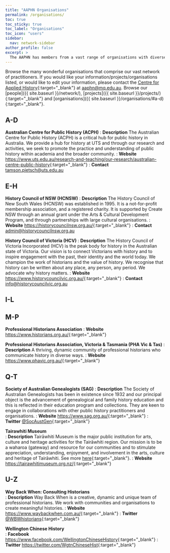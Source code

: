 ```yaml
---
title: "AAPHN Organisations"
permalink: /organisations/
toc: true
toc_sticky: true
toc_label: "Organisations"
toc_icon: "users"
sidebar:
  nav: network-sidebar
author_profile: false
excerpt: >
  The AAPHN has members from a vast range of organisations with diverse goals, missions and areas of focus. Read about them here.
---
```

Browse the many wonderful organisations that comprise our vast network of practitioners. If you would like your information/projects/organisations listed, or would like to edit your information, please contact the [Centre for Applied History](https://www.mq.edu.au/research/research-centres-groups-and-facilities/resilient-societies/centres/centre-for-applied-history){:target="_blank"} at <aaphn@mq.edu.au>. Browse our [people]({{ site.baseurl }}/network/), [projects]({{ site.baseurl }}/projects/){:target="_blank"} and [organisations]({{ site.baseurl }}/organisations/#a-d){:target="_blank"}.


## A-D

**Australian Centre for Public History (ACPH)**
: **Description** The Australian Centre for Public History (ACPH) is a critical hub for public history in Australia. We provide a hub for history at UTS and through our research and activities, we seek to promote the practice and understanding of public history within academia and the broader community.
: **Website** <https://www.uts.edu.au/research-and-teaching/our-research/australian-centre-public-history>{:target="_blank"}
: **Contact** <tamson.pietsch@uts.edu.au>

## E-H
**History Council of NSW (HCNSW)**
: **Description** The History Council of New South Wales (HCNSW) was established in 1995.  It is a not-for-profit membership association, and a registered charity.  It is supported by Create NSW through an annual grant under the Arts & Cultural Development Program, and through partnerships with large cultural organisations.
: **Website** <https://historycouncilnsw.org.au/>{:target="_blank"}
: **Contact** <admin@historycouncilnsw.org.au>

**History Council of Victoria (HCV)**
: **Description** The History Council of Victoria Incorporated (HCV) is the peak body for history in the Australian state of Victoria. Our vision is to connect Victorians with history and to inspire engagement with the past, their identity and the world today. We champion the work of historians and the value of history. We recognise that history can be written about any place, any person, any period. We advocate why history matters.
: **Website** <https://www.historycouncilvic.org.au/>{:target="_blank"}
: **Contact** <info@historycouncilvic.org.au>

## I-L
## M-P
**Professional Historians Association**
: **Website** <https://www.historians.org.au/>{:target="_blank"}

**Professional Historians Association, Victoria & Tasmania (PHA Vic & Tas)**
: **Description** A thriving, dynamic community of professional historians who communicate history in diverse ways.
: **Website** <https://www.phavic.org.au/>{:target="_blank"}

## Q-T
**Society of Australian Genealogists (SAG)**
: **Description** The Society of Australian Genealogists has been in existence since 1932 and our principal object is the advancement of genealogical and family history education and this is reflected in their education program and collections. They are keen to engage in collaborations with other public history practitioners and organisations.
: **Website** <https://www.sag.org.au/>{:target="_blank"}
: **Twitter** [@SocAustGen](https://twitter.com/SocAustGen){:target="_blank"}

**Tairawhiti Museum**<br />
: **Description** Tairāwhiti Museum is the major public institution for arts, culture and heritage activities for the Tairāwhiti region. Our mission is to be a waharoa (gateway) and resource for our communities and to stimulate appreciation, understanding, enjoyment, and involvement in the arts, culture and heritage of Tairāwhiti. See more [here](https://tairawhitimuseum.org.nz/about-us/){:target="_blank"}.
: **Website** <https://tairawhitimuseum.org.nz/>{:target="_blank"}

## U-Z
**Way Back When: Consulting Historians** <br />
: **Description** Way Back When is a creative, dynamic and unique team of professional historians. We work with communities and organisations to create meaningful histories.
: **Website** <https://www.waybackwhen.com.au/>{:target="_blank"}
: **Twitter** [@WBWhistorians](https://twitter.com/wbwhistorians?lang=en){:target="_blank"}

**Wellington Chinese History**<br />
: **Facebook** <https://www.facebook.com/WellingtonChineseHistory>{:target="_blank"}
: **Twitter** <https://twitter.com/WgtnChineseHist>{:target="_blank"}
